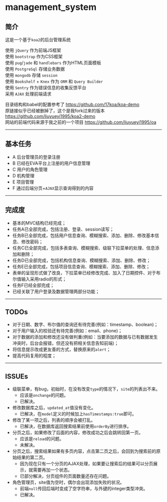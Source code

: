 # management_system 
## 简介
这是一个基于`koa2`的后台管理系统 

使用 `jQuery` 作为前端JS框架  
使用 `bootstrap` 作为CSS框架  
使用 `pug`/`jade` 和 `handlebars` 作为HTML页面模板  
使用 `PostgreSql` 存储业务数据   
使用 `mongodb` 存储 `session`   
使用 `Bookshelf` + `Knex` 作为 `ORM` 和 `Query Builder`  
使用 `Sentry` 作为错误信息的收集反馈平台   
采用 `AJAX` 处理前端请求     

目录结构和babel的配置参考了 https://github.com/17koa/koa-demo   
原链接似乎已经被删掉了，这个是我fork过来的版本 https://github.com/liuyueyi1995/koa2-demo    
网站的前端代码来源于我之前的一个项目  https://github.com/liuyueyi1995/oa 

---
## 基本任务  

- A 后台管理员的登录注册  
- B 已经在EVA平台上注册的用户信息管理  
- C 用户的角色管理  
- D 机构管理  
- E 项目管理  
- F 通过后端分页+`AJAX`显示查询得到的内容  

---
## 完成度  

- 基本的MVC结构已经完成；  
- 任务A已全部完成，包括注册、登录、session读写；  
- 任务B已全部完成，包括用户信息查询、模糊搜索、添加、删除、修改基本信息、修改密码；  
- 任务C已全部完成，包括多表查询、模糊搜索、级联下拉菜单的处理、信息添加和删除；  
- 任务D已全部完成，包括机构信息查询、模糊搜索、添加、删除、修改；  
- 任务E已全部完成，包括项目信息查询、模糊搜索、添加、删除、修改； 
- 表单的呈现形式做了改良，下拉菜单已经修改完成、加入了日期控件、对于布尔值输入采用radio的形式；    
- 任务F已经全部完成；  
- 已经关联了用户登录及数据管理两部分功能；   

--- 
## TODOs     

- 对于日期、数字、布尔值的查询还有待完善(例如：timestamp、boolean)；  
- 对于用户输入的校验还有待完善(例如：email、phone)；  
- 对于数据的添加和修改还没有做判重(例如：当要添加的数据与已有数据发生冲突时，后台会报错，但还没有把相关信息告知前端)；     
- 将信息提示改成更友善的方式，替换原来的`alert`；    
- 提高代码复用的程度；  

---
## ISSUEs  

- 级联菜单，有bug，初始时，在没有改变`type`的情况下，`site`的列表出不来。 
  + 应该是`onchange`的问题。 
  + 已解决。 
- 修改数据库之后，`updated_at`值没有变化。  
  + 已解决，在`model`定义的时候加上`hasTimestamps:true`即可。  
- 修改了某一项之后，列表的顺序会被打乱。  
  + 已解决，在数据库返回搜索结果前使用`orderBy`进行排序。  
- 分页之后，如果修改了后面的内容，修改成功之后会跳转回第一页。 
  + 应该是`reload`的问题。 
  + 未解决。
- 分页之后，搜索结果如果有多页内容，点击第二页之后，会回到为搜索前的原始结果的第二页。 
  + 因为现在只有一个分页的AJAX处理，如果要让搜索后的结果可以分页展示，就需要再加一个状态。
  + 已部分解决，分页组件的页面数量还存在问题。
- 角色管理页，site值为空时，偶尔会出现添加失败的状况。
  + 前端`null`传回后端时变成了空字符串，与外键的integer类型冲突。
  + 已解决。